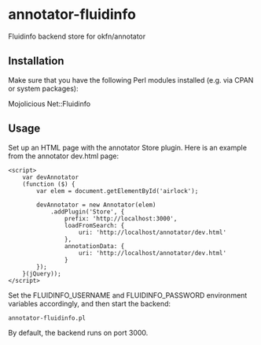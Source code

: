 # annotator-fluidinfo

Fluidinfo backend store for okfn/annotator

## Installation

Make sure that you have the following Perl modules installed (e.g. via
CPAN or system packages):

Mojolicious
Net::Fluidinfo

## Usage

Set up an HTML page with the annotator Store plugin. Here is an example
from the annotator dev.html page:

```
<script>
	var devAnnotator
	(function ($) {
		var elem = document.getElementById('airlock');
		
		devAnnotator = new Annotator(elem)
			.addPlugin('Store', {
				prefix: 'http://localhost:3000',
				loadFromSearch: {
					uri: 'http://localhost/annotator/dev.html'
				},
				annotationData: {
					uri: 'http://localhost/annotator/dev.html'
				}
		});
	}(jQuery));
</script>
```

Set the FLUIDINFO_USERNAME and FLUIDINFO_PASSWORD environment variables
accordingly, and then start the backend:

`annotator-fluidinfo.pl`

By default, the backend runs on port 3000.
